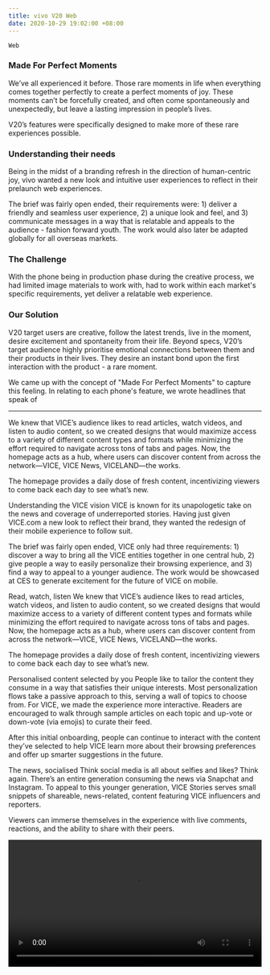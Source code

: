 ```yaml
---
title: vivo V20 Web
date: 2020-10-29 19:02:00 +08:00
---
```


`Web`

<h3>Made For Perfect Moments</h3>
<p>We’ve all experienced it before. Those rare moments in life when everything comes together perfectly to create a perfect moments of joy. These moments can’t be forcefully created, and often come spontaneously and unexpectedly, but leave a lasting impression in people’s lives.

V20’s features were specifically designed to make more of these rare experiences possible.
</p>

<h3>Understanding their needs</h3>
<p>Being in the midst of a branding refresh in the direction of human-centric joy, vivo wanted a new look and intuitive user experiences to reflect in their prelaunch web experiences.</p>

<p>The brief was fairly open ended, their requirements were: 1) deliver a friendly and seamless user experience, 2) a unique look and feel, and 3) communicate messages in a way that is relatable and appeals to the audience - fashion forward youth. The work would also later be adapted globally for all overseas markets.</p>

<h3>The Challenge</h3>
<p>With the phone being in production phase during the creative process, we had limited image materials to work with, had to work within each market's specific requirements, yet deliver a relatable web experience.</p>

<h3>Our Solution</h3>
<p>V20 target users are creative, follow the latest trends, live in the moment, desire excitement and spontaneity from their life. Beyond specs, V20’s target audience highly prioritise emotional connections between them and their products in their lives. They desire an instant bond upon the first interaction with the product - a rare moment.

We came up with the concept of "Made For Perfect Moments" to capture this feeling. In relating to each phone's feature, we wrote headlines that speak of</p>

- - - - - - - - - - - - - - - - - - - - - - - - - - - - - - - - - - - - - - - - - - -

We knew that VICE’s audience likes to read articles, watch videos, and listen to audio content, so we created designs that would maximize access to a variety of different content types and formats while minimizing the effort required to navigate across tons of tabs and pages. Now, the homepage acts as a hub, where users can discover content from across the network—VICE, VICE News, VICELAND—the works.

The homepage provides a daily dose of fresh content, incentivizing viewers to come back each day to see what’s new.

Understanding the VICE vision
VICE is known for its unapologetic take on the news and coverage of underreported stories. Having just given VICE.com a new look to reflect their brand, they wanted the redesign of their mobile experience to follow suit.

The brief was fairly open ended, VICE only had three requirements: 1) discover a way to bring all the VICE entities together in one central hub, 2) give people a way to easily personalize their browsing experience, and 3) find a way to appeal to a younger audience. The work would be showcased at CES to generate excitement for the future of VICE on mobile.


Read, watch, listen
We knew that VICE’s audience likes to read articles, watch videos, and listen to audio content, so we created designs that would maximize access to a variety of different content types and formats while minimizing the effort required to navigate across tons of tabs and pages. Now, the homepage acts as a hub, where users can discover content from across the network—VICE, VICE News, VICELAND—the works.

The homepage provides a daily dose of fresh content, incentivizing viewers to come back each day to see what’s new.


Personalised content selected by you
People like to tailor the content they consume in a way that satisfies their unique interests. Most personalization flows take a passive approach to this, serving a wall of topics to choose from. For VICE, we made the experience more interactive. Readers are encouraged to walk through sample articles on each topic and up-vote or down-vote (via emojis) to curate their feed.

After this initial onboarding, people can continue to interact with the content they’ve selected to help VICE learn more about their browsing preferences and offer up smarter suggestions in the future.

The news, socialised
Think social media is all about selfies and likes? Think again. There’s an entire generation consuming the news via Snapchat and Instagram. To appeal to this younger generation, VICE Stories serves small snippets of shareable, news-related, content featuring VICE influencers and reporters.

Viewers can immerse themselves in the experience with live comments, reactions, and the ability to share with their peers.

<p>
<video width="100%"  preload="metadata" controls autoplay loop>
  <source src="https://s3.amazonaws.com/kitmeng.com/img/vivo-V20/VIVO+V20%E9%A2%84%E7%83%AD%E5%8A%A8%E6%95%8808-10+(1).mp4#t=0.00" type="video/mp4">
  Your browser does not support HTML5 video.
</video>
</p>








<br>
<div class="whitespace-xs"></div>

<div class="whitespace"></div>